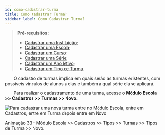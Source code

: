 ```yaml
---
id: como-cadastrar-turma
title: Como Cadastrar Turma?
sidebar_label: Como Cadastrar Turma?
---
```


>**Pré-requisitos:**
>* [Cadastrar uma Instituição]();
>* [Cadastrar uma Escola](user-como-cadastrar-uma-escola);
>* [Cadastrar um Curso](user-como_cadastrar_um_curso);
>* [Cadastrar uma Série](como-cadastrar-series);
>* [Cadastrar um Ano letivo](user-como-definir-ano-letivo);
>* [Cadastrar um Tipo de Turma](como-cadastrar-um-tipo-de-turma).

&nbsp;&nbsp;&nbsp;&nbsp;&nbsp;&nbsp;&nbsp;O cadastro de turmas implica em quais serão as turmas existentes, com possíveis vínculos de alunos a elas e também a qual série ela se aplicará.

&nbsp;&nbsp;&nbsp;&nbsp;&nbsp;&nbsp;&nbsp;Para realizar o cadastramento de uma turma, acesse o **Módulo Escola >> Cadastros >> Turmas >> Novo.**

![Para cadastrar uma nova turma entre no Módulo Escola, entre em Cadastros, entre em Turma depois entre em Novo](/img/treinamento-gif/cadastrar_nova_turma.gif)

<p class="centerText">Animação 33 - Módulo Escola >> Cadastros >> Tipos >> Turmas >> Tipos de Turma >> Novo.</p>